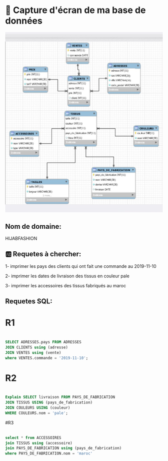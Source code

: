 # 🤳 Capture d'écran de ma base de données

![image](schema.jpg)

## Nom de domaine: 

HIJABFASHION

## :ab: Requetes à chercher:

1- imprimer les pays des clients qui ont fait une commande au 2019-11-10

2- imprimer les dates de livraison des tissus en couleur pale 

3- imprimer les accessoires des tissus fabriqués au maroc 


## Requetes SQL:

# R1

```sql

SELECT ADRESSES.pays FROM ADRESSES
JOIN CLIENTS using (adresse)
JOIN VENTES using (vente)
where VENTES.commande = '2019-11-10';

```

# R2

```sql

Explain SELECT livraison FROM PAYS_DE_FABRICATION
JOIN TISSUS USING (pays_de_fabrication)
JOIN COULEURS USING (couleur)
WHERE COULEURS.nom = 'pale';

```

#R3

```sql

select * from ACCESSOIRES
join TISSUS using (accessoire)
join PAYS_DE_FABRICATION using (pays_de_fabrication)
where PAYS_DE_FABRICATION.nom = 'maroc'

```
